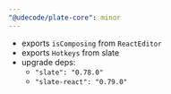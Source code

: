 ```yaml
---
"@udecode/plate-core": minor
---
```


- exports `isComposing` from `ReactEditor`
- exports `Hotkeys` from slate
- upgrade deps:
  - `"slate": "0.78.0"`
  - `"slate-react": "0.79.0"`
